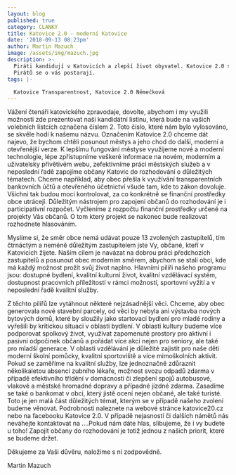 ```yaml
---
layout: blog
published: true
category: CLANKY
title: Katovice 2.0 - moderní Katovice
date: '2018-09-13 08:23pm'
author: Martin Mazuch
image: /assets/img/mazuch.jpg
description: >-
  Piráti kandidují v Katovicích a zlepší život obyvatel. Katovice 2.0 s podporou
  Pirátů se o vás postarají.
tags: |-

  Katovice Transparentnost, Katovice 2.0 Němečková
---
```

Vážení čtenáři katovického zpravodaje, dovolte, abychom i my využili možnosti zde prezentovat naši kandidátní listinu, která bude na vašich volebních lístcích označena číslem 2. Toto číslo, které nám bylo vylosováno, se skvěle hodí k našemu názvu. Označením Katovice 2.0 chceme dát najevo, že bychom chtěli posunout městys a jeho chod do další, moderní a otevřenější verze. K lepšímu fungování městyse využijeme nové a moderní technologie, lépe zpřístupníme veškeré informace na novém, moderním a uživatelsky přívětivém webu, zefektivníme práci městských služeb a v neposlední řadě zapojíme občany Katovic do rozhodování o důležitých tématech. Chceme například, aby obec přešla k využívání transparentních bankovních účtů a otevřeného účetnictví všude tam, kde to zákon dovoluje. Všichni tak budou moci kontrolovat, za co konkrétně se finanční prostředky obce utrácejí. Důležitým nástrojem pro zapojení občanů do rozhodování je i participativní rozpočet. Vyčleníme z rozpočtu finanční prostředky určené  na projekty Vás občanů. O tom který projekt se nakonec bude realizovat rozhodnete hlasováním. 

Myslíme si, že směr obce nemá udávat pouze 13 zvolených zastupitelů, tím čtrnáctým a neméně důležitým zastupitelem jste Vy, občané, kteří v Katovicích žijete. Naším cílem je navázat na dobrou práci předchozích zastupitelů a posunout obec moderním směrem, abychom se stali obcí, kde má každý možnost prožít svůj život naplno. Hlavními pilíři našeho programu jsou: dostupné bydlení, kvalitní kulturní život, kvalitní vzdělávací systém, dostupnost pracovních příležitostí v rámci možností, sportovní vyžití a v neposlední řadě kvalitní služby.

Z těchto pilířů lze vytáhnout některé nejzásadnější věci. Chceme, aby obec generovala nové stavební parcely, od věci by nebyla ani výstavba nových bytových domů, které by sloužily jako startovací bydlení pro mladé rodiny a vyřešili by kritickou situaci v oblasti bydlení. V oblasti kultury budeme více podporovat spolkový život, využívat zapomenuté prostory pro aktivní i pasivní odpočinek občanů a pořádat více akcí nejen pro seniory, ale také pro mladší generace. V oblasti vzdělávání je důležité zajistit pro naše děti moderní školní pomůcky, kvalitní sportoviště a více mimoškolních aktivit.  Pokud se zaměříme na kvalitní služby, lze jednoznačně zdůraznit několikaletou absenci zubního lékaře, možnost svozu odpadů zdarma v případě efektivního třídění v domácnosti či zlepšení spojů autobusové, vlakové a městské hromadné dopravy a případné jízdné zdarma. Zasadíme se také o bankomat v obci, který jistě ocení nejen občané, ale také turisté. Toto je jen malá část důležitých témat, kterým se v případě našeho zvolení budeme věnovat. Podrobnosti naleznete na webové stránce katovice20.cz nebo na facebooku Katovice 2.0. V případě nejasností či dalších námětů nás neváhejte kontaktovat na ….Pokud nám dáte hlas, slibujeme, že i vy budete u toho! Zapojit občany do rozhodování je totiž jednou z našich priorit, které se budeme držet.

Děkujeme za Vaši důvěru, naložíme s ní zodpovědně.

Martin Mazuch
